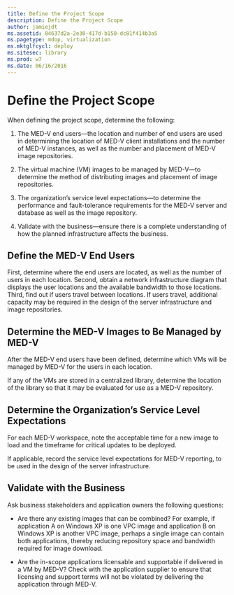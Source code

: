 ```yaml
---
title: Define the Project Scope
description: Define the Project Scope
author: jamiejdt
ms.assetid: 84637d2a-2e30-417d-b150-dc81f414b3a5
ms.pagetype: mdop, virtualization
ms.mktglfcycl: deploy
ms.sitesec: library
ms.prod: w7
ms.date: 06/16/2016
---
```



# Define the Project Scope


When defining the project scope, determine the following:

1.  The MED-V end users—the location and number of end users are used in determining the location of MED-V client installations and the number of MED-V instances, as well as the number and placement of MED-V image repositories.

2.  The virtual machine (VM) images to be managed by MED-V—to determine the method of distributing images and placement of image repositories.

3.  The organization’s service level expectations—to determine the performance and fault-tolerance requirements for the MED-V server and database as well as the image repository.

4.  Validate with the business—ensure there is a complete understanding of how the planned infrastructure affects the business.

## Define the MED-V End Users


First, determine where the end users are located, as well as the number of users in each location. Second, obtain a network infrastructure diagram that displays the user locations and the available bandwidth to those locations. Third, find out if users travel between locations. If users travel, additional capacity may be required in the design of the server infrastructure and image repositories.

## Determine the MED-V Images to Be Managed by MED-V


After the MED-V end users have been defined, determine which VMs will be managed by MED-V for the users in each location.

If any of the VMs are stored in a centralized library, determine the location of the library so that it may be evaluated for use as a MED-V repository.

## <a href="" id="determine-the-organization-s-service-level-expectations"></a>Determine the Organization’s Service Level Expectations


For each MED-V workspace, note the acceptable time for a new image to load and the timeframe for critical updates to be deployed.

If applicable, record the service level expectations for MED-V reporting, to be used in the design of the server infrastructure.

## Validate with the Business


Ask business stakeholders and application owners the following questions:

-   Are there any existing images that can be combined? For example, if application A on Windows XP is one VPC image and application B on Windows XP is another VPC image, perhaps a single image can contain both applications, thereby reducing repository space and bandwidth required for image download.

-   Are the in-scope applications licensable and supportable if delivered in a VM by MED-V? Check with the application supplier to ensure that licensing and support terms will not be violated by delivering the application through MED-V.

 

 





